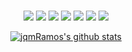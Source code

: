 
<div align="center">
    <br>
    <p align="center">
      <img src="https://img.shields.io/badge/Python-3776AB?style=for-the-badge&logo=python&logoColor=white">
      <img src="https://img.shields.io/badge/MongoDB-4EA94B?style=for-the-badge&logo=mongodb&logoColor=white">
      <img src="https://img.shields.io/badge/AWS-FF9900?style=for-the-badge&logo=amazonaws&logoColor=white">
      <img src="https://img.shields.io/badge/Firebird-FF4500?style=for-the-badge&logo=firebird&logoColor=white">
      <img src="https://img.shields.io/badge/Node.js-43853D?style=for-the-badge&logo=node.js&logoColor=white">
      <img src="https://img.shields.io/badge/React-61DAFB?style=for-the-badge&logo=react&logoColor=white">
      <img src="https://img.shields.io/badge/GitHub-181717?style=for-the-badge&logo=github&logoColor=white">
    </p>
    <p align="center">
      <a href="https://github.com/jqmRamos"><img src="https://github-readme-stats.vercel.app/api?username=jqmRamos&hide_border=false&show_icons=true" alt="jqmRamos's github stats"></a>
    </p>
    
</div>
